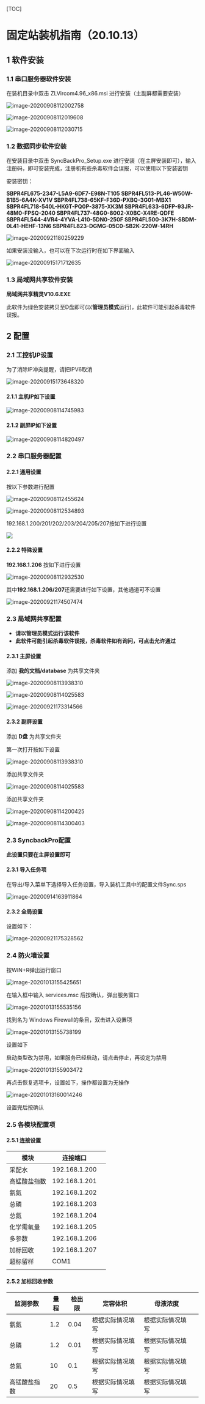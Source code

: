[TOC]



# 固定站装机指南（20.10.13）

## 1 软件安装

### 1.1 串口服务器软件安装

在装机目录中双击 ZLVircom4.96_x86.msi 进行安装（主副屏都需要安装）

![image-20200908112002758](固定站装机指南.assets\image-20200908112002758.png)

![image-20200908112019608](固定站装机指南.assets\image-20200908112019608.png)

![image-20200908112030715](固定站装机指南.assets\image-20200908112030715.png)

### 1.2 数据同步软件安装

在安装目录中双击 SyncBackPro_Setup.exe 进行安装（在主屏安装即可），输入注册码，即可安装完成，注册机有些杀毒软件会误报，可以使用以下安装密钥

安装密钥：

**SBPR4FL675-2347-L5A9-6DF7-E98N-T105
SBPR4FL513-PL46-W50W-B1B5-6A4K-XV1V
SBPR4FL738-65KF-F36D-PXBQ-3G01-MBX1
SBPR4FL718-540L-HKGT-PQ0P-3875-XK3M
SBPR4FL633-6DFP-93JR-48M0-FPSQ-2040
SBPR4FL737-48G0-8002-X0BC-X4RE-QDFE
SBPR4FL544-4VR4-4YVA-L410-5DN0-250F
SBPR4FL500-3K7H-SBDM-0L41-HEHF-13N6
SBPR4FL823-DGMG-05C0-SB2K-220W-14RH**

![image-20200921180259229](固定站装机指南.assets\image-20200921180259229.png)

如果安装没输入，也可以在下次运行时在如下界面输入

![image-20200915171712635](固定站装机指南.assets\image-20200915171712635.png)



### 1.3 局域网共享软件安装

**局域网共享精灵V10.6.EXE**

此软件为绿色安装拷贝至D盘即可(以**管理员模式**运行)，此软件可能引起杀毒软件误报。

## 2 配置

### 2.1 工控机IP设置

为了消除IP冲突提醒，请把IPV6取消

![image-20200915173648320](固定站装机指南.assets\image-20200915173648320.png)

#### 2.1.1 主机IP如下设置

![image-20200908114745983](固定站装机指南.assets\image-20200908114745983.png)

#### 2.1.2 副屏IP如下设置

![image-20200908114820497](固定站装机指南.assets\image-20200908114820497.png)

### 2.2 串口服务器配置

#### 2.2.1 通用设置

按以下参数进行配置

![image-20200908112455624](固定站装机指南.assets\image-20200908112455624.png)

![image-20200908112534893](固定站装机指南.assets\image-20200908112534893.png)

192.168.1.200/201/202/203/204/205/207按如下进行设置

![](固定站装机指南.assets\image-20200908112652509.png)

#### 2.2.2 特殊设置

**192.168.1.206** 按如下进行设置

![image-20200908112932530](固定站装机指南.assets\image-20200908112932530.png)

其中**192.168.1.206/207**还需要进行如下设置，其他通道可不设置

![image-20200921174507474](固定站装机指南.assets\image-20200921174507474.png)

### 2.3 局域网共享配置

* **请以管理员模式运行该软件**
* **此软件可能引起杀毒软件误报，杀毒软件如有询问，可点击允许通过**

#### 2.3.1 主屏设置

添加 **我的文档/database** 为共享文件夹

![image-20200908113938310](固定站装机指南.assets\image-20200908113938310.png)

![image-20200908114025583](file://C:/Users/Hsiao/Desktop/%E5%9B%BA%E5%AE%9A%E7%AB%99%E8%A3%85%E6%9C%BA%E6%8C%87%E5%8D%97/%E5%9B%BA%E5%AE%9A%E7%AB%99%E8%A3%85%E6%9C%BA%E6%8C%87%E5%8D%97.assets/image-20200908114025583.png?lastModify=1600680571)

![image-20200921173314566](固定站装机指南.assets\image-20200921173314566.png)



#### 2.3.2 副屏设置

添加 **D盘** 为共享文件夹

第一次打开按如下设置

![image-20200908113938310](固定站装机指南.assets\image-20200908113938310.png)

添加共享文件夹

![image-20200908114025583](固定站装机指南.assets\image-20200908114025583.png)

添加共享文件夹

![image-20200908114200425](固定站装机指南.assets\image-20200908114200425.png)

![image-20200908114300403](固定站装机指南.assets\image-20200908114300403.png)

### 2.3 SyncbackPro配置

**此设置只要在主屏设置即可**

#### 2.3.1 导入任务项

在导出/导入菜单下选择导入任务设置，导入装机工具中的配置文件Sync.sps

![image-20200914163911864](固定站装机指南.assets\image-20200914163911864.png)

#### 2.3.2 全局设置

设置如下：

![image-20200921175328562](固定站装机指南.assets\image-20200921175328562.png)



### 2.4 防火墙设置

按WIN+R弹出运行窗口

![image-20201013155425651](固定站装机指南.assets/image-20201013155425651.png)

在输入框中输入 services.msc 后按确认，弹出服务窗口

![image-20201013155535156](固定站装机指南.assets/image-20201013155535156.png)

找到名为 Windows Firewall的条目，双击进入设置项

![image-20201013155738199](固定站装机指南.assets/image-20201013155738199.png)

设置如下

启动类型改为禁用，如果服务已经启动，请点击停止，再设定为禁用

![image-20201013155903472](固定站装机指南.assets/image-20201013155903472.png)

再点击恢复选项卡，设置如下，操作都设置为无操作

![image-20201013160014246](固定站装机指南.assets/image-20201013160014246.png)

设置完后按确认



### 2.5 各模块配置项

#### 2.5.1 连接设置

| 模块         | 连接端口      |      |
| ------------ | ------------- | ---- |
| 采配水       | 192.168.1.200 |      |
| 高锰酸盐指数 | 192.168.1.201 |      |
| 氨氮         | 192.168.1.202 |      |
| 总磷         | 192.168.1.203 |      |
| 总氮         | 192.168.1.204 |      |
| 化学需氧量   | 192.168.1.205 |      |
| 多参数       | 192.168.1.206 |      |
| 加标回收     | 192.168.1.207 |      |
| 超标留样     | COM1          |      |
|              |               |      |



#### 2.5.2 加标回收参数

| 监测参数     | 量程 | 检出限 | 定容体积         | 母液浓度         |      |
| ------------ | ---- | ------ | ---------------- | ---------------- | ---- |
| 氨氮         | 1.2  | 0.04   | 根据实际情况填写 | 根据实际情况填写 |      |
| 总磷         | 1.2  | 0.01   | 根据实际情况填写 | 根据实际情况填写 |      |
| 总氮         | 10   | 0.1    | 根据实际情况填写 | 根据实际情况填写 |      |
| 高锰酸盐指数 | 20   | 0.5    | 根据实际情况填写 | 根据实际情况填写 |      |

